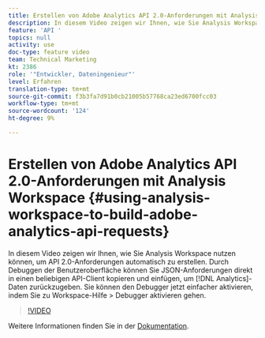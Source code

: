 ```yaml
---
title: Erstellen von Adobe Analytics API 2.0-Anforderungen mit Analysis Workspace
description: In diesem Video zeigen wir Ihnen, wie Sie Analysis Workspace nutzen können, um API 2.0-Anforderungen automatisch zu erstellen. Durch Debuggen der Benutzeroberfläche können Sie JSON-Anforderungen direkt in einen beliebigen API-Client kopieren und einfügen, um Analytics-Daten zurückzugeben.
feature: 'API '
topics: null
activity: use
doc-type: feature video
team: Technical Marketing
kt: 2386
role: '"Entwickler, Dateningenieur"'
level: Erfahren
translation-type: tm+mt
source-git-commit: f3b3fa7d91b0cb21005b57768ca23ed6700fcc03
workflow-type: tm+mt
source-wordcount: '124'
ht-degree: 9%

---
```



# Erstellen von Adobe Analytics API 2.0-Anforderungen mit Analysis Workspace {#using-analysis-workspace-to-build-adobe-analytics-api-requests}

In diesem Video zeigen wir Ihnen, wie Sie Analysis Workspace nutzen können, um API 2.0-Anforderungen automatisch zu erstellen. Durch Debuggen der Benutzeroberfläche können Sie JSON-Anforderungen direkt in einen beliebigen API-Client kopieren und einfügen, um [!DNL Analytics]-Daten zurückzugeben. Sie können den Debugger jetzt einfacher aktivieren, indem Sie zu Workspace-Hilfe > Debugger aktivieren gehen.

>[!VIDEO](https://video.tv.adobe.com/v/25890/?quality=12)

Weitere Informationen finden Sie in der [Dokumentation](https://www.adobe.io/apis/experiencecloud/analytics/docs.html#!AdobeDocs/analytics-2.0-apis/master/reporting-tricks.md).
